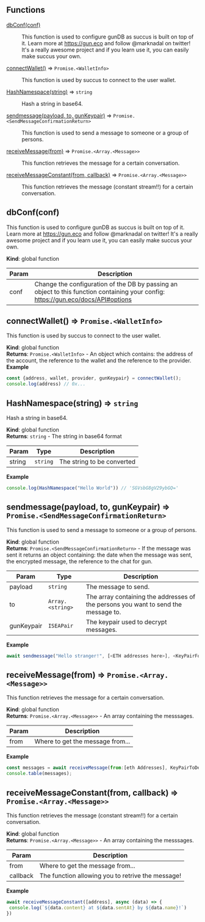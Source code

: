 ## Functions

<dl>
<dt><a href="#dbConf">dbConf(conf)</a></dt>
<dd><p>This function is used to configure gunDB as succus is built on top of it. Learn more at <a href="https://gun.eco">https://gun.eco</a> and follow @marknadal on twitter! It&#39;s a really awesome project and if you learn use it, you can easily make succus your own.</p>
</dd>
<dt><a href="#connectWallet">connectWallet()</a> ⇒ <code>Promise.&lt;WalletInfo&gt;</code></dt>
<dd><p>This function is used by succus to connect to the user wallet.</p>
</dd>
<dt><a href="#HashNamespace">HashNamespace(string)</a> ⇒ <code>string</code></dt>
<dd><p>Hash a string in base64.</p>
</dd>
<dt><a href="#sendmessage">sendmessage(payload, to, gunKeypair)</a> ⇒ <code>Promise.&lt;SendMessageConfirmationReturn&gt;</code></dt>
<dd><p>This function is used to send a message to someone or a group of persons.</p>
</dd>
<dt><a href="#receiveMessage">receiveMessage(from)</a> ⇒ <code>Promise.&lt;Array.&lt;Message&gt;&gt;</code></dt>
<dd><p>This function retrieves the message for a certain conversation.</p>
</dd>
<dt><a href="#receiveMessageConstant">receiveMessageConstant(from, callback)</a> ⇒ <code>Promise.&lt;Array.&lt;Message&gt;&gt;</code></dt>
<dd><p>This function retrieves the message (constant stream!!) for a certain conversation.</p>
</dd>
</dl>

<a name="dbConf"></a>

## dbConf(conf)
This function is used to configure gunDB as succus is built on top of it. Learn more at https://gun.eco and follow @marknadal on twitter! It's a really awesome project and if you learn use it, you can easily make succus your own.

**Kind**: global function  

| Param | Description |
| --- | --- |
| conf | Change the configuration of the DB by passing an object to this function containing your config: https://gun.eco/docs/API#options |

<a name="connectWallet"></a>

## connectWallet() ⇒ <code>Promise.&lt;WalletInfo&gt;</code>
This function is used by succus to connect to the user wallet.

**Kind**: global function  
**Returns**: <code>Promise.&lt;WalletInfo&gt;</code> - An object which contains: the address of the account, the reference to the wallet and the reference to the provider.  
**Example**  
```js
const {address, wallet, provider, gunKeypair} = connectWallet();
console.log(address) // 0x...
```
<a name="HashNamespace"></a>

## HashNamespace(string) ⇒ <code>string</code>
Hash a string in base64.

**Kind**: global function  
**Returns**: <code>string</code> - The string in base64 format  

| Param | Type | Description |
| --- | --- | --- |
| string | <code>string</code> | The string to be converted |

**Example**  
```js
console.log(HashNamespace("Hello World")) // 'SGVsbG8gV29ybGQ='
```
<a name="sendmessage"></a>

## sendmessage(payload, to, gunKeypair) ⇒ <code>Promise.&lt;SendMessageConfirmationReturn&gt;</code>
This function is used to send a message to someone or a group of persons.

**Kind**: global function  
**Returns**: <code>Promise.&lt;SendMessageConfirmationReturn&gt;</code> - If the message was sent it returns an object containing: the date when the message was sent, the encrypted message, the reference to the chat for gun.  

| Param | Type | Description |
| --- | --- | --- |
| payload | <code>string</code> | The message to send. |
| to | <code>Array.&lt;string&gt;</code> | The array containing the addresses of the persons you want to send the message to. |
| gunKeypair | <code>ISEAPair</code> | The keypair used to decrypt messages. |

**Example**  
```js
await sendmessage("Hello stranger!", [<ETH addresses here>], <KeyPairForEncryption => generate it with SEA.pair()>)
```
<a name="receiveMessage"></a>

## receiveMessage(from) ⇒ <code>Promise.&lt;Array.&lt;Message&gt;&gt;</code>
This function retrieves the message for a certain conversation.

**Kind**: global function  
**Returns**: <code>Promise.&lt;Array.&lt;Message&gt;&gt;</code> - An array containing the messsages.  

| Param | Description |
| --- | --- |
| from | Where to get the message from... |

**Example**  
```js
const messages = await receiveMessage(from:[eth Addresses], KeyPairToDecryptMSG)
console.table(messages);
```
<a name="receiveMessageConstant"></a>

## receiveMessageConstant(from, callback) ⇒ <code>Promise.&lt;Array.&lt;Message&gt;&gt;</code>
This function retrieves the message (constant stream!!) for a certain conversation.

**Kind**: global function  
**Returns**: <code>Promise.&lt;Array.&lt;Message&gt;&gt;</code> - An array containing the messsages.  

| Param | Description |
| --- | --- |
| from | Where to get the message from... |
| callback | The function allowing you to retrive the message! |

**Example**  
```js
await receiveMessageConstant([address], async (data) => {
 console.log(`${data.content} at ${data.sentAt} by ${data.name}!`)
})
```
